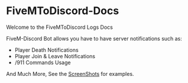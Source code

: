 # FiveMToDiscord-Docs
Welcome to the FiveMToDiscord Logs Docs

FiveM-Discord Bot allows you have to have server notifications such as:

* Player Death Notifications
* Player Join & Leave Notifications
* /911 Commands Usage

And Much More, See the [ScreenShots](https://github.com/TheRealToxicDev/FiveMToDiscord-Logs/wiki/Screenshots) for examples.
